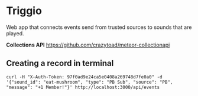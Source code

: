 Triggio
=======

Web app that connects events send from trusted sources to sounds that are played.


**Collections API**
https://github.com/crazytoad/meteor-collectionapi

## Creating a record in terminal
    curl -H "X-Auth-Token: 97f0ad9e24ca5e0408a269748d7fe0a0" -d '{"sound_id": "eat-mushroom", "type": "PB Sub", "source": "PB", "message": "+1 Member!"}' http://localhost:3000/api/events
